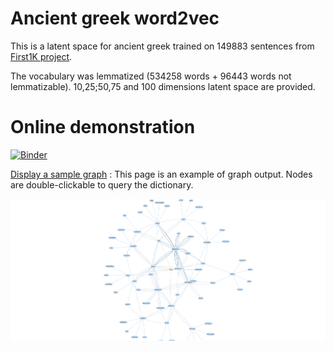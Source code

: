 # Ancient greek word2vec

This is a latent space for ancient greek trained on 149883 sentences from [First1K project]( https://chs.harvard.edu/the-free-first-thousand-years-of-greek-qa-with-leonard-muellner/).

The vocabulary was lemmatized (534258 words + 96443 words not lemmatizable). 10,25;50,75 and 100 dimensions latent space are provided.

# Online demonstration

[![Binder](https://mybinder.org/badge_logo.svg)](https://mybinder.org/v2/gh/l0d0v1c/Ancient-greek-word2vec/HEAD?urlpath=voila%2Frender%2Findex.ipynb)

[Display a sample graph](https://l0d0v1c.github.io/Ancient-greek-word2vec/ponos.html) : This page is an example of graph output. Nodes are double-clickable to query the dictionary.

![aner](docs/aner.png)

